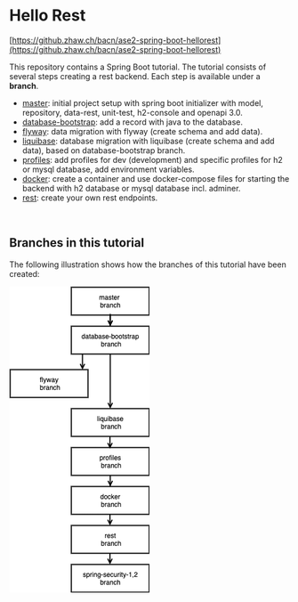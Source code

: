 # Hello Rest
[https://github.zhaw.ch/bacn/ase2-spring-boot-hellorest](https://github.zhaw.ch/bacn/ase2-spring-boot-hellorest)

This repository contains a Spring Boot tutorial. The tutorial consists of several steps creating a rest backend. Each step is available under a **branch**.

- [master](readme/master.md): initial project setup with spring boot initializer with model, repository, data-rest, unit-test, h2-console and openapi 3.0.
- [database-bootstrap](readme/database-bootstrap.md): add a record with java to the database.
- [flyway](readme/flyway.md): data migration with flyway (create schema and add data).
- [liquibase](readme/liquibase.md): database migration with liquibase (create schema and add data), based on database-bootstrap branch.
- [profiles](readme/profiles.md): add profiles for dev (development) and specific profiles for h2 or mysql database, add environment variables.
- [docker](readme/docker.md): create a container and use docker-compose files for starting the backend with h2 database or mysql database incl. adminer.
- [rest](readme/rest.md): create your own rest endpoints.


<br/>

## Branches in this tutorial

The following illustration shows how the branches of this tutorial have been created:

![branch-flow-all.png](readme/branch-flow-all.png)





